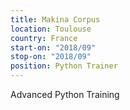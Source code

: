 ```yaml
---
title: Makina Corpus
location: Toulouse
country: France
start-on: "2018/09"
stop-on: "2018/09"
position: Python Trainer 
---
```


Advanced Python Training